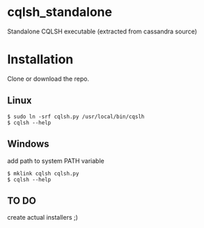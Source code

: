 cqlsh_standalone
================

Standalone CQLSH executable (extracted from cassandra source)


Installation  
==
Clone or download the repo.  

Linux  
--
```
$ sudo ln -srf cqlsh.py /usr/local/bin/cqslh  
$ cqlsh --help
```

Windows
--
add path to system PATH variable  
```
$ mklink cqlsh cqlsh.py
$ cqlsh --help
```



TO DO
--
create actual installers ;)